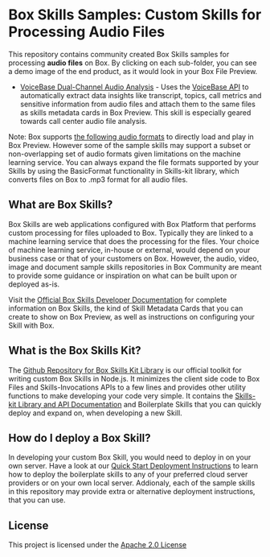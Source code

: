 # Box Skills Samples: Custom Skills for Processing Audio Files 

This repository contains community created Box Skills samples for processing **audio files** on Box. By clicking on each sub-folder, you can see a demo image of the end product, as it would look in your Box File Preview.

* [VoiceBase Dual-Channel Audio Analysis](voicebase-callcenter-audio-analysis) - Uses the [VoiceBase API](https://developer.voicebase.com/) to automatically extract data insights like transcript, topics, call metrics and sensitive information from audio files and attach them to the same files as skills metadata cards in Box Preview. This skill is especially geared towards call center audio file analysis.

Note: Box supports [the following audio formats](https://community.box.com/t5/How-to-Guides-for-Managing/File-Types-and-Fonts-Supported-in-Box-Content-Preview/ta-p/327) to directly load and play in Box Preview. However some of the sample skills may support a subset or non-overlapping set of audio formats given limitations on the machine learning service. You can always expand the file formats supported by your Skills by using the BasicFormat functionality in Skills-kit library, which converts files on Box to .mp3 format for all audio files.


## What are Box Skills?

Box Skills are web applications configured with Box Platform that performs custom processing for files uploaded to Box. Typically they are linked to a machine learning service that does the processing for the files. Your choice of machine learning service, in-house or external, would depend on your business case or that of your customers on Box. However, the audio, video, image and document sample skills repositories in Box Community are meant to provide some guidance or inspiration on what can be built upon or deployed as-is.

Visit the [Official Box Skills Developer Documentation](https://developer.box.com/docs/box-skills) for complete information on Box Skills, the kind of Skill Metadata Cards that you can create to show on Box Preview, as well as instructions on configuring your Skill with Box.

## What is the Box Skills Kit?

The [Github Repository for Box Skills Kit Library](https://github.com/box/box-skills-kit-nodejs) is our official toolkit for writing custom Box Skills in Node.js. It minimizes the client side code to Box Files and Skills-Invocations APIs to a few lines and provides other utility functions to make developing your code very simple. It contains the [Skills-kit Library and API Documentation](https://github.com/box/box-skills-kit-nodejs/tree/master/skills-kit-library)  and Boilerplate Skills that you can quickly deploy and expand on, when developing a new Skill.

## How do I deploy a Box Skill?

In developing your custom Box Skill, you would need to deploy in on your own server. Have a look at our [Quick Start Deployment Instructions](https://github.com/box/box-skills-kit-nodejs/tree/master/boilerplate-skills) to learn how to deploy the boilerplate skills to any of your preferred cloud server providers or on your own local server. Addionaly, each of the sample skills in this repository may provide extra or alternative deployment instructions, that you can use.


## License

This project is licensed under the [Apache 2.0 License](LICENSE)
